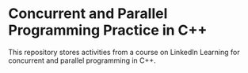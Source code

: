 # Concurrent and Parallel Programming Practice in C++

This repository stores activities from a course on LinkedIn Learning for concurrent and parallel programming in C++.
